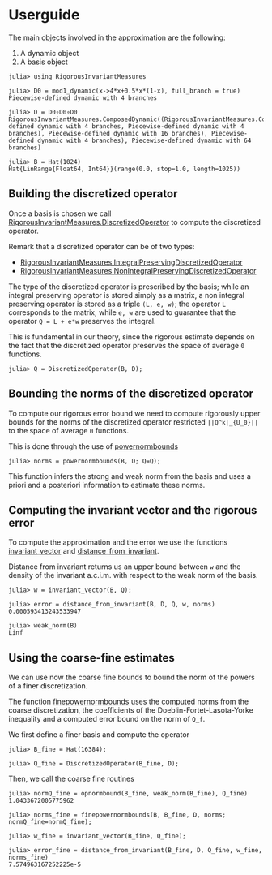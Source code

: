 # Userguide

The main objects involved in the approximation are the following:
1. A dynamic object
2. A basis object 

```jldoctest userguide
julia> using RigorousInvariantMeasures

julia> D0 = mod1_dynamic(x->4*x+0.5*x*(1-x), full_branch = true)
Piecewise-defined dynamic with 4 branches

julia> D = D0∘D0∘D0
RigorousInvariantMeasures.ComposedDynamic((RigorousInvariantMeasures.ComposedDynamic((Piecewise-defined dynamic with 4 branches, Piecewise-defined dynamic with 4 branches), Piecewise-defined dynamic with 16 branches), Piecewise-defined dynamic with 4 branches), Piecewise-defined dynamic with 64 branches)

julia> B = Hat(1024)
Hat{LinRange{Float64, Int64}}(range(0.0, stop=1.0, length=1025))
```

## Building the discretized operator
Once a basis is chosen we call [RigorousInvariantMeasures.DiscretizedOperator](@ref)
to compute the discretized operator.

Remark that a discretized operator can be of two types:
- [RigorousInvariantMeasures.IntegralPreservingDiscretizedOperator](@ref)
- [RigorousInvariantMeasures.NonIntegralPreservingDiscretizedOperator](@ref)

The type of the discretized operator is prescribed by the basis;
while an integral preserving operator is stored simply as a matrix,
a non integral preserving operator is stored as a triple
``(L, e, w)``; the operator ``L`` corresponds to the matrix,
while ``e, w`` are used to guarantee that the operator ``Q = L + e*w``
preserves the integral.

This is fundamental in our theory, since the rigorous estimate depends on the fact that the 
discretized operator preserves the space of average ``0`` functions.

```jldoctest userguide
julia> Q = DiscretizedOperator(B, D);
```


## Bounding the norms of the discretized operator

To compute our rigorous error bound we need to compute rigorously
upper bounds for the norms of the discretized operator restricted 
``||Q^k|_{U_0}||`` to the space of average ``0`` functions.

This is done through the use of [powernormbounds](@ref)

```jldoctest userguide
julia> norms = powernormbounds(B, D; Q=Q);
```

This function infers the strong and weak norm from the basis and uses a priori 
and a posteriori information to estimate these norms.

## Computing the invariant vector and the rigorous error
To compute the approximation and the error we use the functions 
[invariant_vector](@ref) and [distance_from_invariant](@ref).

Distance from invariant returns us an upper bound between 
``w`` and the density of the invariant a.c.i.m. with respect to the 
weak norm of the basis.

```jldoctest userguide
julia> w = invariant_vector(B, Q);

julia> error = distance_from_invariant(B, D, Q, w, norms)
0.000593413243533947

julia> weak_norm(B)
Linf
```

## Using the coarse-fine estimates
We can use now the coarse fine bounds to bound the norm of the powers
of a finer discretization.

The function [finepowernormbounds](@ref) uses the computed norms 
from the coarse discretization, the coefficients of the Doeblin-Fortet-Lasota-Yorke
inequality and a computed error bound on the norm of ``Q_f``. 

We first define a finer basis and compute the operator
```jldoctest userguide; filter = r".*" 
julia> B_fine = Hat(16384);

julia> Q_fine = DiscretizedOperator(B_fine, D);
```

Then, we call the coarse fine routines
```jldoctest userguide
julia> normQ_fine = opnormbound(B_fine, weak_norm(B_fine), Q_fine)
1.0433672005775962

julia> norms_fine = finepowernormbounds(B, B_fine, D, norms; normQ_fine=normQ_fine);

julia> w_fine = invariant_vector(B_fine, Q_fine);
     
julia> error_fine = distance_from_invariant(B_fine, D, Q_fine, w_fine, norms_fine)
7.574963167252225e-5
```
